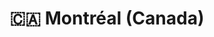---
layout: page
title: 🇨🇦 Montréal (Canada)
permalink: /destinations/montreal/
parent: 🌐 Destinations
nav_order: 6
---